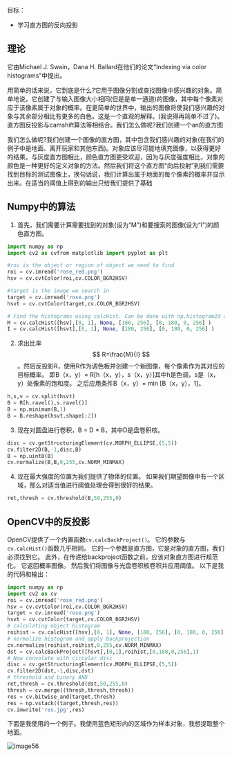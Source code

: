 目标：
- 学习直方图的反向投影

## 理论

它由Michael J. Swain，Dana H. Ballard在他们的论文“Indexing via color histograms”中提出。

用简单的话来说，它到底是什么?它用于图像分割或查找图像中感兴趣的对象。简单地说，它创建了与输入图像大小相同(但是是单一通道)的图像，其中每个像素对应于该像素属于对象的概率。在更简单的世界中，输出的图像将使我们感兴趣的对象与其余部分相比有更多的白色。这是一个直观的解释。(我说得再简单不过了)。直方图反投影与camshift算法等相结合。我们怎么做呢?我们创建一个an的直方图

我们怎么做呢?我们创建一个图像的直方图，其中包含我们感兴趣的对象(在我们的例子中是地面、离开玩家和其他东西)。对象应该尽可能地填充图像，以获得更好的结果。与灰度直方图相比，颜色直方图更受欢迎，因为与灰度强度相比，对象的颜色是一种更好的定义对象的方法。然后我们将这个直方图“向后投射”到我们需要找到目标的测试图像上，换句话说，我们计算出属于地面的每个像素的概率并显示出来。在适当的阈值上得到的输出只给我们提供了基础

## Numpy中的算法
1. 首先，我们需要计算需要找到的对象(设为“M”)和要搜索的图像(设为“I”)的颜色直方图。

```python
import numpy as np
import cv2 as cvfrom matplotlib import pyplot as plt

#roi is the object or region of object we need to find
roi = cv.imread('rose_red.png')
hsv = cv.cvtColor(roi,cv.COLOR_BGR2HSV)

#target is the image we search in
target = cv.imread('rose.png')
hsvt = cv.cvtColor(target,cv.COLOR_BGR2HSV)

# Find the histograms using calcHist. Can be done with np.histogram2d also
M = cv.calcHist([hsv],[0, 1], None, [180, 256], [0, 180, 0, 256] )
I = cv.calcHist([hsvt],[0, 1], None, [180, 256], [0, 180, 0, 256] )
```

2. 求出比率 $$ R=\frac{M}{I} $$ 。然后反投影R，使用R作为调色板并创建一个新图像，每个像素作为其对应的目标概率。 即B（x，y）= R[h（x，y），s（x，y）]其中h是色调，s是（x，y）处像素的饱和度。 之后应用条件B（x，y）= min [B（x，y），1]。

```python
h,s,v = cv.split(hsvt)
B = R[h.ravel(),s.ravel()]
B = np.minimum(B,1)
B = B.reshape(hsvt.shape[:2])

```

3. 现在对圆盘进行卷积，B = D * B，其中D是盘卷积核。

```python
disc = cv.getStructuringElement(cv.MORPH_ELLIPSE,(5,5))
cv.filter2D(B,-1,disc,B)
B = np.uint8(B)
cv.normalize(B,B,0,255,cv.NORM_MINMAX)
```

4. 现在最大强度的位置为我们提供了物体的位置。 如果我们期望图像中有一个区域，那么对适当值进行阈值处理会得到很好的结果。

```python
ret,thresh = cv.threshold(B,50,255,0)
```

## OpenCV中的反投影

OpenCV提供了一个内置函数`cv.calcBackProject()`。 它的参数与`cv.calcHist()`函数几乎相同。 它的一个参数是直方图，它是对象的直方图，我们必须找到它。 此外，在传递给backproject函数之前，应该对象直方图进行规范化。 它返回概率图像。 然后我们将图像与光盘卷积核卷积并应用阈值。 以下是我的代码和输出：

```python
import numpy as np
import cv2 as cv
roi = cv.imread('rose_red.png')
hsv = cv.cvtColor(roi,cv.COLOR_BGR2HSV)
target = cv.imread('rose.png')
hsvt = cv.cvtColor(target,cv.COLOR_BGR2HSV)
# calculating object histogram
roihist = cv.calcHist([hsv],[0, 1], None, [180, 256], [0, 180, 0, 256] )
# normalize histogram and apply backprojection
cv.normalize(roihist,roihist,0,255,cv.NORM_MINMAX)
dst = cv.calcBackProject([hsvt],[0,1],roihist,[0,180,0,256],1)
# Now convolute with circular disc
disc = cv.getStructuringElement(cv.MORPH_ELLIPSE,(5,5))
cv.filter2D(dst,-1,disc,dst)
# threshold and binary AND
ret,thresh = cv.threshold(dst,50,255,0)
thresh = cv.merge((thresh,thresh,thresh))
res = cv.bitwise_and(target,thresh)
res = np.vstack((target,thresh,res))
cv.imwrite('res.jpg',res)
```
下面是我使用的一个例子。我使用蓝色矩形内的区域作为样本对象，我想提取整个地面。

![image56](https://docs.opencv.org/4.0.0/backproject_opencv.jpg)